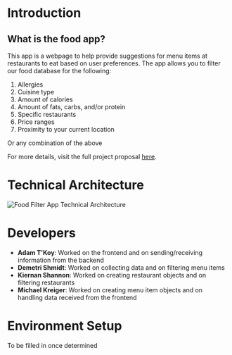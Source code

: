 # Introduction

## What is the food app?

This app is a webpage to help provide suggestions for menu items at restaurants to eat based on user preferences.
The app allows you to filter our food database for the following:
1. Allergies
2. Cuisine type
3. Amount of calories
4. Amount of fats, carbs, and/or protein
5. Specific restaurants
6. Price ranges
7. Proximity to your current location

Or any combination of the above

For more details, visit the full project proposal [here](https://docs.google.com/document/d/1r9iDsmYDmg29wUgSgtQXoVJTKZomQj4YTqmPwVZhLJo/edit?usp=sharing).

# Technical Architecture

![Food Filter App Technical Architecture](https://github.com/CS222-UIUC-FA23/group-project-team25/assets/116566710/093a4ae2-88a9-4ac9-9ab4-c9cf871ac8d2)


# Developers

- **Adam T'Koy**: Worked on the frontend and on sending/receiving information from the backend
- **Demetri Shmidt**: Worked on collecting data and on filtering menu items
- **Kiernan Shannon**: Worked on creating restaurant objects and on filtering restaurants
- **Michael Kreiger**: Worked on creating menu item objects and on handling data received from the frontend

# Environment Setup

To be filled in once determined


